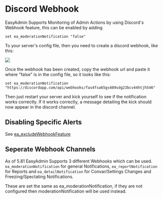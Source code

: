 # Discord Webhook


EasyAdmin Supports Monitoring of Admin Actions by using Discord's Webhook feature, this can be enabled by adding

```
set ea_moderationNotification "false"
```

To your server's config file, then you need to create a discord webhook, like this:

![](https://blumlaut.me/s/MteHc7YXnpZgc9W/preview)

Once the webhook has been created, copy the webhook url and paste it where "false" is in the config file, so it looks like this:

```
set ea_moderationNotification "https://discordapp.com/api/webhooks/fas4fsa65gs489sdg23bcv44htjh546"
```

Then just restart your server and kick yourself to see if the notification works correctly.
If it works correctly, a message detailing the kick should now appear in the discord channel.


## Disabling Specific Alerts

See [ea_excludeWebhookFeature](https://github.com/Blumlaut/EasyAdmin/wiki/1.-Configuring-EasyAdmin#ea_excludewebhookfeature)


## Seperate Webhook Channels

As of 5.81 EasyAdmin Supports 3 different Webhooks which can be used. `ea_moderationNotification` for general Notifications, `ea_reportNotification` for Reports and `ea_detailNotification` for Convar/Settings Changes and Freezing/Spectating Notifications.

These are set the same as ea_moderationNotification, if they are not configured then moderationNotification will be used instead.

